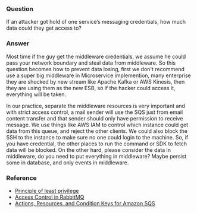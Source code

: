 ### Question

If an attacker got hold of one service’s messaging credentials, how much data could they get access to? 

### Answer

Most time if the guy get the middleware credentials, we assume he could pass your network boundary and steal data from middleware.  So this question becomes how to prevent data losing, first we don't recommend use a super big middleware in Microservice implemention, many enterprise they are shocked by new stream like Apache Kafka or AWS Kinesis, then they are using them as the new ESB, so if the hacker could access it, everything will be taken.

In our practice, separate the middleware resources is very important and with strict access control, a mail sender will use the SQS just from email content transfer and that sender should only have permission to receive message.  We use things like AWS IAM to control which instance could get data from this queue, and reject the other clients.  We could also block the SSH to the instance to make sure no one could login to the machine.  So, if you have credential, the other places to run the command or SDK to fetch data will be blocked.  On the other hard, please consider the data in middleware, do you need to put everything in middleware? Maybe persist some in database, and only events in middleware.

### Reference

- [Principle of least privilege](https://en.wikipedia.org/wiki/Principle_of_least_privilege)
- [Access Control in RabbitMQ](https://www.rabbitmq.com/access-control.html)
- [Actions, Resources, and Condition Keys for Amazon SQS](https://docs.aws.amazon.com/IAM/latest/UserGuide/list_amazonsqs.html)
